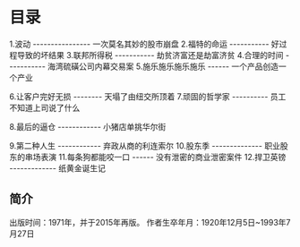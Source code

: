 # 目录
1.波动 ---------------- 一次莫名其妙的股市崩盘
2.福特的命运 ----------- 好过程导致的坏结果
3.联邦所得税 ----------- 劫贫济富还是劫富济贫
4.合理的时间 ----------- 海湾硫磺公司内幕交易案
5.施乐施乐施乐施乐 ------ 一个产品创造一个产业

6.让客户完好无损 -------- 天塌了由纽交所顶着
7.顽固的哲学家 ---------- 员工不知道上司说了什么

8.最后的逼仓 ------------ 小猪店单挑华尔街

9.第二种人生 ------------ 弃政从商的利连索尔
10.股东季 -------------- 职业股东的串场表演
11.每条狗都能咬一口 ------ 没有泄密的商业泄密案件
12.捍卫英镑 ------------- 纸黄金诞生记

## 简介
出版时间：1971年，并于2015年再版。
作者生卒年月：1920年12月5日~1993年7月27日